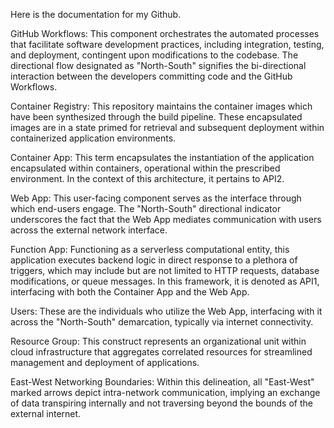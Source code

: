 Here is the documentation for my Github.

GitHub Workflows: This component orchestrates the automated processes that facilitate software development practices, including integration, testing, and deployment, contingent upon modifications to the codebase. The directional flow designated as "North-South" signifies the bi-directional interaction between the developers committing code and the GitHub Workflows.

Container Registry: This repository maintains the container images which have been synthesized through the build pipeline. These encapsulated images are in a state primed for retrieval and subsequent deployment within containerized application environments.

Container App: This term encapsulates the instantiation of the application encapsulated within containers, operational within the prescribed environment. In the context of this architecture, it pertains to API2.

Web App: This user-facing component serves as the interface through which end-users engage. The "North-South" directional indicator underscores the fact that the Web App mediates communication with users across the external network interface.

Function App: Functioning as a serverless computational entity, this application executes backend logic in direct response to a plethora of triggers, which may include but are not limited to HTTP requests, database modifications, or queue messages. In this framework, it is denoted as API1, interfacing with both the Container App and the Web App.

Users: These are the individuals who utilize the Web App, interfacing with it across the "North-South" demarcation, typically via internet connectivity.

Resource Group: This construct represents an organizational unit within cloud infrastructure that aggregates correlated resources for streamlined management and deployment of applications.

East-West Networking Boundaries: Within this delineation, all "East-West" marked arrows depict intra-network communication, implying an exchange of data transpiring internally and not traversing beyond the bounds of the external internet.
